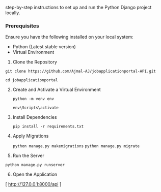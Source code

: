  step-by-step instructions to set up and run the Python Django project locally.

### Prerequisites
Ensure you have the following installed on your local system:
- Python (Latest stable version)
- Virtual Environment


1. Clone the Repository
   
 ``` git clone https://github.com/Ajmal-AJ/jobapplicationportal-API.git ```

  ``` cd jobapplicationportal ```

2. Create and Activate a Virtual Environment
   
     ```python -m venv env```
   
     ```env\Scripts\activate```
   
4. Install Dependencies
   
   ```pip install -r requirements.txt```
   
5. Apply Migrations
   
     ``` python manage.py makemigrations ```
     ``` python manage.py migrate ```
   
6. Run the Server

 ``` python manage.py runserver ```
 
6. Open the Application

  [ http://127.0.0.1:8000/api ]
